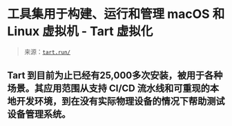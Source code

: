 <!--yml

分类：未分类

日期：2024 年 05 月 27 日 14:55:22

-->

# 工具集用于构建、运行和管理 macOS 和 Linux 虚拟机 - Tart 虚拟化

> 来源：[`tart.run/`](https://tart.run/)

## Tart 到目前为止已经有**25,000**多次安装，被用于各种场景。其应用范围从支持 CI/CD 流水线和可重现的本地开发环境，到在没有实际物理设备的情况下帮助测试设备管理系统。
